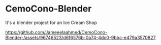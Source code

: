 # CemoCono-Blender
It's a blender project for an Ice Cream Shop


https://github.com/Jameeelaahmed/CemoCono-Blender-/assets/96746523/d6f6576b-0a74-4dc0-9bbc-e479a3570827

